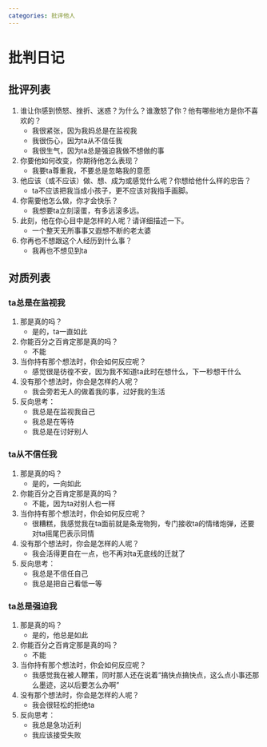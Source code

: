 ```yaml
---
categories: 批评他人
---
```


# 批判日记

## 批评列表

1. 谁让你感到愤怒、挫折、迷惑？为什么？谁激怒了你？他有哪些地方是你不喜欢的？
    - 我很紧张，因为我妈总是在监视我
    - 我很伤心，因为ta从不信任我
    - 我很生气，因为ta总是强迫我做不想做的事
2. 你要他如何改变，你期待他怎么表现？
    - 我要ta尊重我，不要总是忽略我的意愿
3. 他应该（或不应该）做、想、成为或感觉什么呢？你想给他什么样的忠告？
    - ta不应该把我当成小孩子，更不应该对我指手画脚。
4. 你需要他怎么做，你才会快乐？
    - 我想要ta立刻滚蛋，有多远滚多远。
5. 此刻，他在你心目中是怎样的人呢？请详细描述一下。
    - 一个整天无所事事又遐想不断的老太婆
6. 你再也不想跟这个人经历到什么事？
    - 我再也不想见到ta

## 对质列表

### ta总是在监视我

1. 那是真的吗？
    - 是的，ta一直如此
2. 你能百分之百肯定那是真的吗？
    - 不能
3. 当你持有那个想法时，你会如何反应呢？
    - 感觉很是彷徨不安，因为我不知道ta此时在想什么，下一秒想干什么
4. 没有那个想法时，你会是怎样的人呢？
    - 我会旁若无人的做着我的事，过好我的生活
5. 反向思考：
    - 我总是在监视我自己
    - 我总是在等待
    - 我总是在讨好别人

### ta从不信任我

1. 那是真的吗？
    - 是的，一向如此
2. 你能百分之百肯定那是真的吗？
    - 不能，因为ta对别人也一样
3. 当你持有那个想法时，你会如何反应呢？
    - 很糟糕，我感觉我在ta面前就是条宠物狗，专门接收ta的情绪炮弹，还要对ta摇尾巴表示同情
4. 没有那个想法时，你会是怎样的人呢？
    - 我会活得更自在一点，也不再对ta无底线的迁就了
5. 反向思考：
    - 我总是不信任自己
    - 我总是把自己看低一等

### ta总是强迫我

1. 那是真的吗？
    - 是的，他总是如此
2. 你能百分之百肯定那是真的吗？
    - 不能
3. 当你持有那个想法时，你会如何反应呢？
    - 我感觉我在被人鞭策，同时那人还在说着“搞快点搞快点，这么点小事还那么墨迹，这以后要怎么办啊”
4. 没有那个想法时，你会是怎样的人呢？
    - 我会很轻松的拒绝ta
5. 反向思考：
    - 我总是急功近利
    - 我应该接受失败
